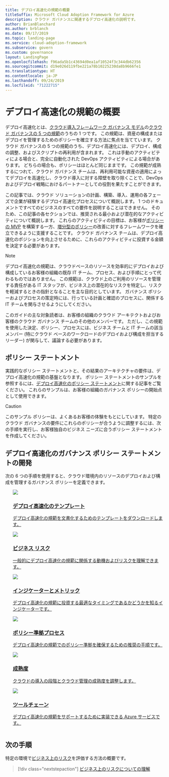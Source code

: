 ```yaml
---
title: デプロイ高速化の規範の概要
titleSuffix: Microsoft Cloud Adoption Framework for Azure
description: クラウド ガバナンスに関連するデプロイ高速化の説明です。
author: BrianBlanchard
ms.author: brblanch
ms.date: 09/17/2019
ms.topic: landing-page
ms.service: cloud-adoption-framework
ms.subservice: govern
ms.custom: governance
layout: LandingPage
ms.openlocfilehash: f96ada5b1c43694d0ea1af10524f3c344db62356
ms.sourcegitcommit: d19e026d119fbe221a78b10225230da8b9666fe1
ms.translationtype: HT
ms.contentlocale: ja-JP
ms.lasthandoff: 09/24/2019
ms.locfileid: "71222715"
---
```

# <a name="deployment-acceleration-discipline-overview"></a>デプロイ高速化の規範の概要

デプロイ高速化とは、[クラウド導入フレームワーク ガバナンス モデル](../index.md)の[クラウド ガバナンスの 5 つの規範](../governance-disciplines.md)のうちの 1 つです。 この規範は、資産の構成またはデプロイを管理するためのポリシーを確立する方法に焦点を当てています。 クラウド ガバナンスの 5 つの規範のうち、デプロイ高速化には、デプロイ、構成の調整、およびスクリプトの再利用が含まれます。 これは手動のアクティビティによる場合と、完全に自動化された DevOps アクティビティによる場合があります。 どちらの場合も、ポリシーはほとんど同じままです。 この規範が成熟するにつれて、クラウド ガバナンス チームは、再利用可能な資産の適用によってデプロイを高速化し、クラウド導入に対する障壁を取り除くことで、DevOps およびデプロイ戦略におけるパートナーとしての役割を果たすことができます。

この記事では、クラウド ソリューションの計画、構築、導入、運用の各フェーズで企業が経験するデプロイ高速化プロセスについて概説します。 1 つのドキュメントですべてのビジネスのすべての要件を説明することはできません。 そのため、この記事の各セクションでは、推奨される最小および潜在的なアクティビティについて概説します。 これらのアクティビティの目標は、お客様が[ポリシーの MVP](../policy-compliance/index.md#minimum-viable-product-mvp-for-policy) を構築する一方、[増分型のポリシー](../policy-compliance/index.md#incremental-policy-growth)の改善に対するフレームワークを確立できるように支援することです。 クラウド ガバナンス チームは、デプロイ高速化のポジションを向上させるために、これらのアクティビティに投資する金額を決定する必要があります。

> [!NOTE]
> デプロイ高速化の規範は、クラウドベースのリソースを効率的にデプロイおよび構成しているお客様の組織の既存 IT チーム、プロセス、および手順にとって代わるものではありません。 この規範は、クラウド上のご利用のリソースを管理する責任がある IT スタッフが、ビジネス上の潜在的なリスクを特定し、リスクを軽減するときの指針となることを主な目的としています。 ガバナンス ポリシーおよびプロセスの策定時には、行っている計画と確認のプロセスに、関係する IT チームを関与させるようにしてください。

このガイドの主な対象読者は、お客様の組織のクラウド アーキテクトおよびお客様のクラウド ガバナンス チームのその他のメンバーです。 ただし、この規範を使用した決定、ポリシー、プロセスには、ビジネス チームと IT チームの該当メンバー (特にクラウド ベースのワークロードのデプロイおよび構成を担当するリーダー) が関与して、議論する必要があります。

## <a name="policy-statements"></a>ポリシー ステートメント

実践的なポリシー ステートメントと、その結果のアーキテクチャの要件は、デプロイ高速化の規範の基盤となります。 ポリシー ステートメントのサンプルを参照するには、[デプロイ高速化のポリシー ステートメント](./policy-statements.md)に関する記事をご覧ください。 これらのサンプルは、お客様の組織のガバナンス ポリシーの開始点として使用できます。

> [!CAUTION]
> このサンプル ポリシーは、よくあるお客様の体験をもとにしています。 特定のクラウド ガバナンスの要件にこれらのポリシーが合うように調整するには、次の手順を実行し、お客様独自のビジネス ニーズに合うポリシー ステートメントを作成してください。

## <a name="developing-deployment-acceleration-governance-policy-statements"></a>デプロイ高速化のガバナンス ポリシー ステートメントの開発

次の 6 つの手順を使用すると、クラウド環境内のリソースのデプロイおよび構成を管理するガバナンス ポリシーを定義できます。

<!-- markdownlint-disable MD033 -->

<ul class="panelContent cardsE">
<li style="display: flex; flex-direction: column;">
    <a href="./template.md">
        <div class="cardSize">
            <div class="cardPadding" >
                <div class="card" >
                    <div class="cardImageOuter">
                        <div class="cardImage">
                            <img src="../../_images/govern/process-template.png" class="x-hidden-focus"/>
                        </div>
                    </div>
                    <div class="cardText" style="padding-left:0px;">
                        <h3>デプロイ高速化のテンプレート</h3>
                        <p class="x-hidden-focus">デプロイ高速化の規範を文書化するためのテンプレートをダウンロードします。</p>
                    </div>
                </div>
            </div>
        </div>
    </a>
</li><li style="display: flex; flex-direction: column;">
    <a href="./business-risks.md">
        <div class="cardSize">
            <div class="cardPadding" >
                <div class="card" >
                    <div class="cardImageOuter">
                        <div class="cardImage">
                            <img src="../../_images/govern/process-risks.png" class="x-hidden-focus"/>
                        </div>
                    </div>
                    <div class="cardText" style="padding-left:0px;">
                        <h3>ビジネス リスク</h3>
                        <p class="x-hidden-focus">一般的にデプロイ高速化の規範に関係する動機およびリスクを理解できます。</p>
                    </div>
                </div>
            </div>
        </div>
    </a>
</li>
<li style="display: flex; flex-direction: column;">
    <a href="./metrics-tolerance.md">
        <div class="cardSize">
            <div class="cardPadding" >
                <div class="card" >
                    <div class="cardImageOuter">
                        <div class="cardImage">
                            <img src="../../_images/govern/process-metrics.png" class="x-hidden-focus"/>
                        </div>
                    </div>
                    <div class="cardText" style="padding-left:0px;">
                        <h3>インジケーターとメトリック</h3>
                        <p class="x-hidden-focus">デプロイ高速化の規範に投資する最適なタイミングであるかどうかを知るインジケーターです。</p>
                    </div>
                </div>
            </div>
        </div>
    </a>
</li>
<li style="display: flex; flex-direction: column;">
    <a href="./compliance-processes.md">
        <div class="cardSize">
            <div class="cardPadding" >
                <div class="card" >
                    <div class="cardImageOuter">
                        <div class="cardImage">
                            <img src="../../_images/govern/process-enforce.png" class="x-hidden-focus"/>
                        </div>
                    </div>
                    <div class="cardText" style="padding-left:0px;">
                        <h3>ポリシー準拠プロセス</h3>
                        <p class="x-hidden-focus">デプロイ高速化の規範でのポリシー準拠を確保するための推奨の手順です。</p>
                    </div>
                </div>
            </div>
        </div>
    </a>
</li>
<li style="display: flex; flex-direction: column;">
    <a href="./discipline-improvement.md">
        <div class="cardSize">
            <div class="cardPadding" >
                <div class="card" >
                    <div class="cardImageOuter">
                        <div class="cardImage">
                            <img src="../../_images/govern/process-maturity.png" class="x-hidden-focus"/>
                        </div>
                    </div>
                    <div class="cardText" style="padding-left:0px;">
                        <h3>成熟度</h3>
                        <p class="x-hidden-focus">クラウドの導入の段階とクラウド管理の成熟度を調整します。</p>
                    </div>
                </div>
            </div>
        </div>
    </a>
</li>
<li style="display: flex; flex-direction: column;">
    <a href="./toolchain.md">
        <div class="cardSize">
            <div class="cardPadding" >
                <div class="card" >
                    <div class="cardImageOuter">
                        <div class="cardImage">
                            <img src="../../_images/govern/process-toolchain.png" class="x-hidden-focus"/>
                        </div>
                    </div>
                    <div class="cardText" style="padding-left:0px;">
                        <h3>ツールチェーン</h3>
                        <p class="x-hidden-focus">デプロイ高速化の規範をサポートするために実装できる Azure サービスです。</p>
                    </div>
                </div>
            </div>
        </div>
    </a>
</li>
</ul>

## <a name="next-steps"></a>次の手順

特定の環境で[ビジネス上のリスク](./business-risks.md)を評価する方法の概要です。

> [!div class="nextstepaction"]
> [ビジネス上のリスクについての理解](./business-risks.md)

<!-- markdownlint-enable MD033 -->
